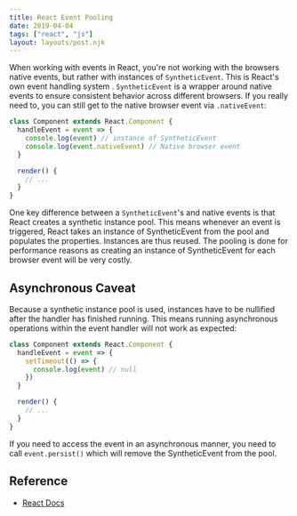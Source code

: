```yaml
---
title: React Event Pooling
date: 2019-04-04
tags: ["react", "js"]
layout: layouts/post.njk
---
```


When working with events in React, you're not working with the browsers native events, but rather with instances of `SyntheticEvent`. This is React's own event handling system . `SyntheticEvent` is a wrapper around native events to ensure consistent behavior across different browsers. If you really need to, you can still get to the native browser event via `.nativeEvent`:

```js
class Component extends React.Component {
  handleEvent = event => {
    console.log(event) // instance of SyntheticEvent
    console.log(event.nativeEvent) // Native browser event
  }

  render() {
    // ...
  }
}
```

One key difference between a `SyntheticEvent`'s and native events is that React creates a synthetic instance pool. This means whenever an event is triggered, React takes an instance of SyntheticEvent from the pool and populates the properties. Instances are thus reused. The pooling is done for performance reasons as creating an instance of SyntheticEvent for each browser event will be very costly.

## Asynchronous Caveat

Because a synthetic instance pool is used, instances have to be nullified after the handler has finished running. This means running asynchronous operations within the event handler will not work as expected:

```js
class Component extends React.Component {
  handleEvent = event => {
    setTimeout(() => {
      console.log(event) // null
    })
  }

  render() {
    // ...
  }
}
```

If you need to access the event in an asynchronous manner, you need to call `event.persist()` which will remove the SyntheticEvent from the pool.

## Reference

- [React Docs](https://facebook.github.io/react/docs/events.html)
